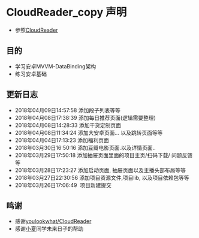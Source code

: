 # CloudReader_copy 声明

- 参照[CloudReader](https://github.com/youlookwhat/CloudReader)

## 目的

- 学习安卓MVVM-DataBinding架构
- 练习安卓基础


## 更新日志


- 2018年04月09日14:57:58  添加段子列表等等
- 2018年04月08日17:38:39  添加每日推荐页面(逻辑需要整理)
- 2018年04月08日14:28:33  添加干货定制页面
- 2018年04月08日11:34:24  添加大安卓页面... 以及跳转页面等等
- 2018年04月04日17:13:23  添加福利页面
- 2018年03月30日16:50:16  添加豆瓣电影页面.以及详情页面..
- 2018年03月29日17:50:18  添加抽屉页面里面的项目主页/扫码下载/ 问题反馈等
- 2018年03月28日17:23:27  添加启动页面, 抽屉页面以及主播头部布局等等
- 2018年03月27日22:30:56  添加项目资源文件,项目lib, 以及项目依赖包等等
- 2018年03月26日17:06:49  项目新建提交


## 鸣谢

- 感谢[youlookwhat/CloudReader](https://github.com/youlookwhat/CloudReader)
- 感谢[小夏](https://github.com/XiaMuYaoDQX)同学未来日子的帮助



